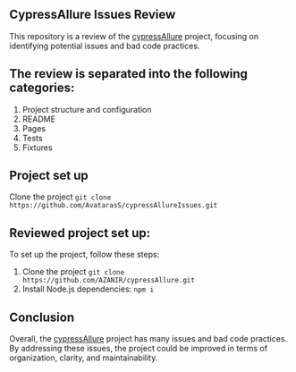 
## **CypressAllure Issues Review**

This repository is a review of the [cypressAllure](https://github.com/AvatarasS/cypressAllureIssues.git) project, focusing on identifying potential issues and bad code practices. 

## The review is separated into the following categories:

1.  Project structure and configuration
2. README
3. Pages
4. Tests
5. Fixtures

## Project set up



Clone the project `git clone https://github.com/AvatarasS/cypressAllureIssues.git`

## Reviewed project set up:
To set up the project, follow these steps:

1. Clone the project `git clone https://github.com/AZANIR/cypressAllure.git`
2. Install Node.js dependencies: `npm i`

## Conclusion 

Overall, the [cypressAllure](https://github.com/AvatarasS/cypressAllureIssues.git) project has many issues and bad code practices. By addressing these issues, the project could be improved in terms of organization, clarity, and maintainability.
